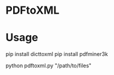 # PDFtoXML

# Usage

pip install dicttoxml
pip install pdfminer3k

python pdftoxml.py "/path/to/files"
